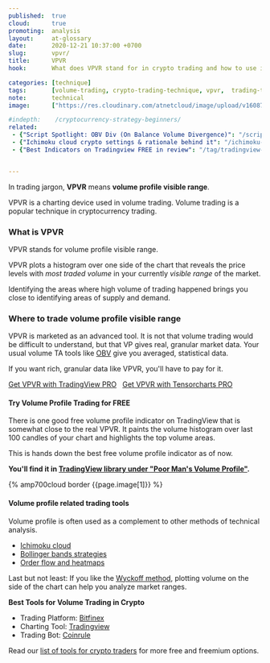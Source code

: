 ```yaml
---
published:  true
cloud:      true
promoting:  analysis
layout:     at-glossary
date:       2020-12-21 10:37:00 +0700
slug:       vpvr/
title:      VPVR
hook:       What does VPVR stand for in crypto trading and how to use it?

categories: [technique]
tags:       [volume-trading, crypto-trading-technique, vpvr,  trading-technique, tradingview]
note:       technical
image:      ["https://res.cloudinary.com/atnetcloud/image/upload/v1608720926/atnet/_glossary/vpvr_rkuue7.jpg", "https://res.cloudinary.com/atnetcloud/image/upload/v1608720922/atnet/_glossary/Screenshot_2020-12-23_at_11.54.26_AM_d1m4rr.jpg"]

#indepth:    /cryptocurrency-strategy-beginners/
related:
 - {"Script Spotlight: OBV Div (On Balance Volume Divergence)": "/scriptspotlight-obv-div/"}
 - {"Ichimoku cloud crypto settings & rationale behind it": "/ichimoku-cloud/"}
 - {"Best Indicators on Tradingview FREE in review": "/tag/tradingview-script-review/"}


---
```


In trading jargon, **VPVR** means **volume profile visible range**.

VPVR is a charting device used in volume trading. Volume trading is a popular technique in cryptocurrency trading.

<!--more-->

### What is VPVR

VPVR stands for volume profile visible range.

VPVR plots a histogram over one side of the chart that reveals the price levels with *most traded volume* in your currently *visible range* of the market.

Identifying the areas where high volume of trading happened brings you close to identifying areas of supply and demand.

### Where to trade volume profile visible range

VPVR is marketed as an advanced tool. It is not that volume trading would be difficult to understand, but that VP gives real, granular market data. Your usual volume TA tools like [OBV](/scriptspotlight-obv-div/) give you averaged, statistical data.

If you want rich, granular data like VPVR, you'll have to pay for it.

<a href="http://bit.ly/at-tvd-gopro" rel="nofollow" class="btn">Get VPVR with TradingView PRO</a>
&nbsp;
<a href="https://tensorcharts.com/?r=14" rel="nofollow" class="btn">Get VPVR with Tensorcharts PRO</a>

#### Try Volume Profile Trading for FREE

There is one good free volume profile indicator on TradingView that is somewhat close to the real VPVR. It paints the volume histogram over last 100 candles of your chart and highlights the top volume areas.

This is hands down the best free volume profile indicator as of now.

**You'll find it in [TradingView library under "Poor Man's Volume Profile"](http://bit.ly/3nLSSqy).**

{% amp700cloud border {{page.image[1]}} %}

#### Volume profile related trading tools

Volume profile is often used as a complement to other methods of technical analysis.

* [Ichimoku cloud](/ichimoku-cloud/)
* [Bollinger bands strategies](/glossary/bbands/)
* [Order flow and heatmaps](/tensorcharts/)

Last but not least: If you like the [Wyckoff method](/strategy/wyckoff-ranging-markets/), plotting volume on the side of the chart can help you analyze market ranges.

**Best Tools for Volume Trading in Crypto**

* Trading Platform: [Bitfinex](http://bit.ly/at-bfx-banner2020)
* Charting Tool: [Tradingview](https://bit.ly/at-tvd-btcusd)
* Trading Bot: [Coinrule](http://bit.ly/at-coinrule)


Read our [list of tools for crypto traders](/tools/) for more free and freemium options.
